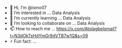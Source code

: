 - 👋 Hi, I’m @ismo07
- 👀 I’m interested in ... Data Analysis
- 🌱 I’m currently learning ... Data Analysis
- 💞️ I’m looking to collaborate on ... Data Analysis
- 📫 How to reach me ... https://x.com/AtolagbeIsmail?t=N3dOkTsHdYmGr9dVTB7w1Q&s=09
- ⚡ Fun fact: ... 

<!---
ismo07/ismo07 is a ✨ special ✨ repository because its `README.md` (this file) appears on your GitHub profile.
You can click the Preview link to take a look at your changes.
--->

